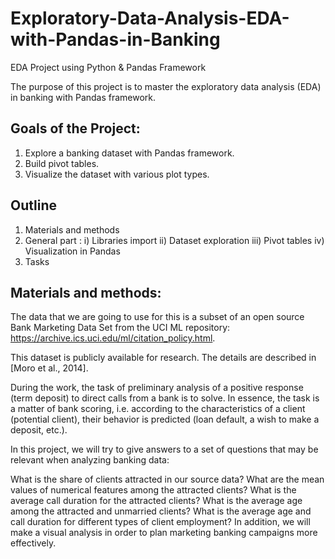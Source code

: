 # Exploratory-Data-Analysis-EDA-with-Pandas-in-Banking
EDA Project using Python &amp; Pandas Framework

The purpose of this project is to master the exploratory data analysis (EDA) in banking with Pandas framework.

## Goals of the Project:

1. Explore a banking dataset with Pandas framework.
2. Build pivot tables.
3. Visualize the dataset with various plot types.

## Outline
1. Materials and methods
2. General part :   i) Libraries import  ii) Dataset exploration  iii) Pivot tables  iv) Visualization in Pandas
3. Tasks
  
  
## Materials and methods: 
The data that we are going to use for this is a subset of an open source Bank Marketing Data Set from the UCI ML repository: https://archive.ics.uci.edu/ml/citation_policy.html.

This dataset is publicly available for research. The details are described in [Moro et al., 2014].

During the work, the task of preliminary analysis of a positive response (term deposit) to direct calls from a bank is to solve. In essence, the task is a matter of bank scoring, i.e. according to the characteristics of a client (potential client), their behavior is predicted (loan default, a wish to make a deposit, etc.).

In this project, we will try to give answers to a set of questions that may be relevant when analyzing banking data:

What is the share of clients attracted in our source data?
What are the mean values ​​of numerical features among the attracted clients?
What is the average call duration for the attracted clients?
What is the average age among the attracted and unmarried clients?
What is the average age and call duration for different types of client employment?
In addition, we will make a visual analysis in order to plan marketing banking campaigns more effectively.
